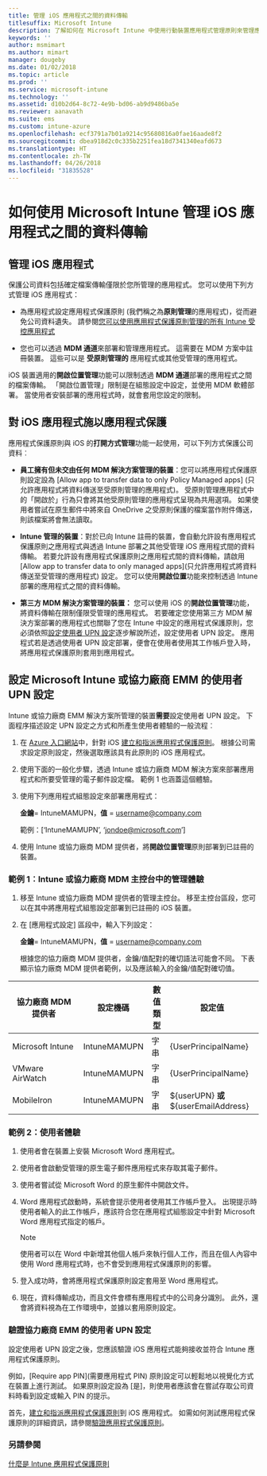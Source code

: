 ```yaml
---
title: 管理 iOS 應用程式之間的資料傳輸
titlesuffix: Microsoft Intune
description: 了解如何在 Microsoft Intune 中使用行動裝置應用程式管理原則來管理應用程式之間的資料傳輸。
keywords: ''
author: msmimart
ms.author: mimart
manager: dougeby
ms.date: 01/02/2018
ms.topic: article
ms.prod: ''
ms.service: microsoft-intune
ms.technology: ''
ms.assetid: d10b2d64-8c72-4e9b-bd06-ab9d9486ba5e
ms.reviewer: aanavath
ms.suite: ems
ms.custom: intune-azure
ms.openlocfilehash: ecf3791a7b01a9214c95680816a0fae16aade8f2
ms.sourcegitcommit: dbea918d2c0c335b2251fea18d7341340eafd673
ms.translationtype: HT
ms.contentlocale: zh-TW
ms.lasthandoff: 04/26/2018
ms.locfileid: "31835528"
---
```

# <a name="how-to-manage-data-transfer-between-ios-apps-in-microsoft-intune"></a>如何使用 Microsoft Intune 管理 iOS 應用程式之間的資料傳輸
## <a name="manage-ios-apps"></a>管理 iOS 應用程式
保護公司資料包括確定檔案傳輸僅限於您所管理的應用程式。  您可以使用下列方式管理 iOS 應用程式：

-   為應用程式設定應用程式保護原則 (我們稱之為**原則管理**的應用程式)，從而避免公司資料遺失。 請參閱[您可以使用應用程式保護原則管理的所有 Intune 受控應用程式](https://www.microsoft.com/cloud-platform/microsoft-intune-apps)

-   您也可以透過 **MDM 通道**來部署和管理應用程式。  這需要在 MDM 方案中註冊裝置。 這些可以是 **受原則管理的** 應用程式或其他受管理的應用程式。

iOS 裝置適用的**開啟位置管理**功能可以限制透過 **MDM 通道**部署的應用程式之間的檔案傳輸。 「開啟位置管理」限制是在組態設定中設定，並使用 MDM 軟體部署。  當使用者安裝部署的應用程式時，就會套用您設定的限制。

##  <a name="using-app-protection-with-ios-apps"></a>對 iOS 應用程式施以應用程式保護
應用程式保護原則與 iOS 的**打開方式管理**功能一起使用，可以下列方式保護公司資料︰

-   **員工擁有但未交由任何 MDM 解決方案管理的裝置**：您可以將應用程式保護原則設定設為 [Allow app to transfer data to only Policy Managed apps] \(只允許應用程式將資料傳送至受原則管理的應用程式\)。 受原則管理應用程式中的「開啟於」行為只會將其他受原則管理的應用程式呈現為共用選項。 如果使用者嘗試在原生郵件中將來自 OneDrive 之受原則保護的檔案當作附件傳送，則該檔案將會無法讀取。

-   **Intune 管理的裝置**：對於已向 Intune 註冊的裝置，會自動允許設有應用程式保護原則之應用程式與透過 Intune 部署之其他受管理 iOS 應用程式間的資料傳輸。 若要允許設有應用程式保護原則之應用程式間的資料傳輸，請啟用 [Allow app to transfer data to only managed apps]\(只允許應用程式將資料傳送至受管理的應用程式) 設定。 您可以使用**開啟位置**功能來控制透過 Intune 部署的應用程式之間的資料傳輸。   

-   **第三方 MDM 解決方案管理的裝置：** 您可以使用 iOS 的**開啟位置管理**功能，將資料傳輸在限制僅限受管理的應用程式。
若要確定您使用第三方 MDM 解決方案部署的應用程式也關聯了您在 Intune 中設定的應用程式保護原則，您必須依照[設定使用者 UPN 設定](#configure-user-upn-setting-for-third-party-emm)逐步解說所述，設定使用者 UPN 設定。  應用程式若是透過使用者 UPN 設定部署，便會在使用者使用其工作帳戶登入時，將應用程式保護原則套用到應用程式。

## <a name="configure-user-upn-setting-for-microsoft-intune-or-third-party-emm"></a>設定 Microsoft Intune 或協力廠商 EMM 的使用者 UPN 設定
Intune 或協力廠商 EMM 解決方案所管理的裝置**需要**設定使用者 UPN 設定。 下面程序描述設定 UPN 設定之方式和所產生使用者體驗的一般流程︰

1.  在 [Azure 入口網站](https://portal.azure.com)中，針對 iOS [建立和指派應用程式保護原則](app-protection-policies.md)。 根據公司需求設定原則設定，然後選取應該具有此原則的 iOS 應用程式。

2.  使用下面的一般化步驟，透過 Intune 或協力廠商 MDM 解決方案來部署應用程式和所要受管理的電子郵件設定檔。 範例 1 也涵蓋這個體驗。

3.  使用下列應用程式組態設定來部署應用程式：

      **金鑰**= IntuneMAMUPN，**值** = <username@company.com>

      範例：[‘IntuneMAMUPN’, ‘jondoe@microsoft.com’]

4.  使用 Intune 或協力廠商 MDM 提供者，將**開啟位置管理**原則部署到已註冊的裝置。


### <a name="example-1-admin-experience-in-intune-or-third-party-mdm-console"></a>範例 1︰Intune 或協力廠商 MDM 主控台中的管理體驗

1. 移至 Intune 或協力廠商 MDM 提供者的管理主控台。 移至主控台區段，您可以在其中將應用程式組態設定部署到已註冊的 iOS 裝置。

2. 在 [應用程式設定] 區段中，輸入下列設定：

   **金鑰**= IntuneMAMUPN，**值** = <username@company.com>

   根據您的協力廠商 MDM 提供者，金鑰/值配對的確切語法可能會不同。 下表顯示協力廠商 MDM 提供者範例，以及應該輸入的金鑰/值配對確切值。

|協力廠商 MDM 提供者| 設定機碼 | 數值類型 | 設定值|
| ------- | ---- | ---- | ---- |
|Microsoft Intune| IntuneMAMUPN | 字串 | {UserPrincipalName}|
|VMware AirWatch| IntuneMAMUPN | 字串 | {UserPrincipalName}|
|MobileIron | IntuneMAMUPN | 字串 | ${userUPN} **或** ${userEmailAddress} |


### <a name="example-2-end-user-experience"></a>範例 2：使用者體驗

1.  使用者會在裝置上安裝 Microsoft Word 應用程式。

2.  使用者會啟動受管理的原生電子郵件應用程式來存取其電子郵件。

3.  使用者嘗試從 Microsoft Word 的原生郵件中開啟文件。

4.  Word 應用程式啟動時，系統會提示使用者使用其工作帳戶登入。  出現提示時使用者輸入的此工作帳戶，應該符合您在應用程式組態設定中針對 Microsoft Word 應用程式指定的帳戶。

    > [!NOTE]
    > 使用者可以在 Word 中新增其他個人帳戶來執行個人工作，而且在個人內容中使用 Word 應用程式時，也不會受到應用程式保護原則的影響。

5.  登入成功時，會將應用程式保護原則設定套用至 Word 應用程式。

6.  現在，資料傳輸成功，而且文件會標有應用程式中的公司身分識別。 此外，還會將資料視為在工作環境中，並據以套用原則設定。

### <a name="validate-user-upn-setting-for-third-party-emm"></a>驗證協力廠商 EMM 的使用者 UPN 設定

設定使用者 UPN 設定之後，您應該驗證 iOS 應用程式能夠接收並符合 Intune 應用程式保護原則。

例如，[Require app PIN]\(需要應用程式 PIN) 原則設定可以輕鬆地以視覺化方式在裝置上進行測試。 如果原則設定設為 [是]，則使用者應該會在嘗試存取公司資料時看到設定或輸入 PIN 的提示。

首先，[建立和指派應用程式保護原則](app-protection-policies.md)到 iOS 應用程式。 如需如何測試應用程式保護原則的詳細資訊，請參閱[驗證應用程式保護原則](app-protection-policies-validate.md)。


### <a name="see-also"></a>另請參閱
[什麼是 Intune 應用程式保護原則](app-protection-policy.md)
